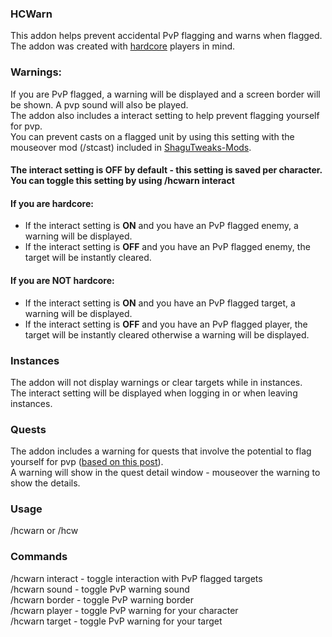 ### HCWarn
This addon helps prevent accidental PvP flagging and warns when flagged.    
The addon was created with [hardcore](https://turtle-wow.org/#/hardcore-mode]) players in mind.    

### Warnings:
If you are PvP flagged, a warning will be displayed and a screen border will be shown. A pvp sound will also be played.   
The addon also includes a interact setting to help prevent flagging yourself for pvp.   
You can prevent casts on a flagged unit by using this setting with the mouseover mod (/stcast) included in [ShaguTweaks-Mods](https://github.com/GryllsAddons/ShaguTweaks-Mods).
#### The interact setting is OFF by default - this setting is saved per character. You can toggle this setting by using /hcwarn interact
#### If you are hardcore:     
- If the interact setting is **ON** and you have an PvP flagged enemy, a warning will be displayed.    
- If the interact setting is **OFF** and you have an PvP flagged enemy, the target will be instantly cleared.
#### If you are NOT hardcore:     
- If the interact setting is **ON** and you have an PvP flagged target, a warning will be displayed.    
- If the interact setting is **OFF** and you have an PvP flagged player, the target will be instantly cleared otherwise a warning will be displayed.     
### Instances
The addon will not display warnings or clear targets while in instances.     
The interact setting will be displayed when logging in or when leaving instances.       
### Quests
The addon includes a warning for quests that involve the potential to flag yourself for pvp ([based on this post](https://forum.turtle-wow.org/viewtopic.php?f=37&t=4490)).     
A warning will show in the quest detail window - mouseover the warning to show the details.     
### Usage
/hcwarn or /hcw    
### Commands
/hcwarn interact - toggle interaction with PvP flagged targets     
/hcwarn sound - toggle PvP warning sound     
/hcwarn border - toggle PvP warning border     
/hcwarn player - toggle PvP warning for your character     
/hcwarn target - toggle PvP warning for your target     
